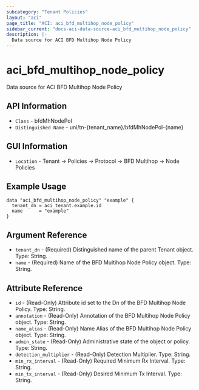 ```yaml
---
subcategory: "Tenant Policies"
layout: "aci"
page_title: "ACI: aci_bfd_multihop_node_policy"
sidebar_current: "docs-aci-data-source-aci_bfd_multihop_node_policy"
description: |-
  Data source for ACI BFD Multihop Node Policy
---
```


# aci_bfd_multihop_node_policy #

Data source for ACI BFD Multihop Node Policy

## API Information ##

* `Class` - bfdMhNodePol
* `Distinguished Name` - uni/tn-{tenant_name}/bfdMhNodePol-{name}

## GUI Information ##

* `Location` - Tenant -> Policies -> Protocol -> BFD Multihop -> Node Policies

## Example Usage ##

```hcl
data "aci_bfd_multihop_node_policy" "example" {
  tenant_dn = aci_tenant.example.id
  name      = "example"
}
```

## Argument Reference ##

* `tenant_dn` - (Required) Distinguished name of the parent Tenant object. Type: String.
* `name` - (Required) Name of the BFD Multihop Node Policy object. Type: String.

## Attribute Reference ##
* `id` - (Read-Only) Attribute id set to the Dn of the BFD Multihop Node Policy. Type: String.
* `annotation` - (Read-Only) Annotation of the BFD Multihop Node Policy object. Type: String.
* `name_alias` - (Read-Only) Name Alias of the BFD Multihop Node Policy object. Type: String.
* `admin_state` - (Read-Only) Administrative state of the object or policy. Type: String.
* `detection_multiplier` - (Read-Only) Detection Multiplier. Type: String.
* `min_rx_interval` - (Read-Only) Required Minimum Rx Interval. Type: String.
* `min_tx_interval` - (Read-Only) Desired Minimum Tx Interval. Type: String.
